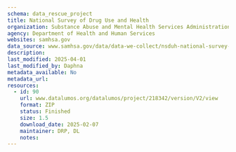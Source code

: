 ```yaml
---
schema: data_rescue_project 
title: National Survey of Drug Use and Health
organization: Substance Abuse and Mental Health Services Administration
agency: Department of Health and Human Services
websites: samhsa.gov
data_source: www.samhsa.gov/data/data-we-collect/nsduh-national-survey-drug-use-and-health
description: 
last_modified: 2025-04-01
last_modified_by: Daphna
metadata_available: No
metadata_url: 
resources:
  - id: 90
    url: www.datalumos.org/datalumos/project/218342/version/V2/view
    format: ZIP
    status: Finished
    size: 1.5
    download_date: 2025-02-07
    maintainer: DRP, DL
    notes: 
---
```

